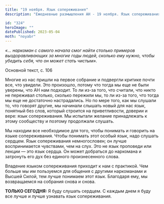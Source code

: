```yaml
---
title: "19 ноября. Язык сопереживания"
description: "Ежедневные размышления АН - 19 ноября. Язык сопереживания"

id: "324"
heroImage: ""
datePublished: 2023-05-04
moth: "noyabr"
---
```


_«… наркоман с самого начала смог найти столько примеров выздоравливающих за
многие годы людей, сколько ему нужно, чтобы убедить себя, что он может стать
чистым»._

Основной текст, с. 106

Многие из нас пришли на первое собрание и подвергли критике почти все, что
увидели. Это произошло, потому что тогда мы еще не были уверены, что АН нам
подходит. То ли из-за того, что считали, что никто не переживал столько,
сколько пережили мы, то ли из-за того, что тогда мы еще не достаточно
настрадались. Но по мере того, как мы слушали то, что говорят другие, мы
начинали слышать новый для нас язык, понятный без слов, который строится на
приветливости, доверии и вере: язык сопереживания. Мы испытали желание
принадлежать к этому сообществу и поэтому продолжали слушать.

Мы находим все необходимое для того, чтобы понимать и говорить на языке
сопереживания. Чтобы понимать этот особый язык, надо слушать сердцем. Язык
сопереживания немногословен; он лучше воспринимается чувствами, чем на слух.
Это не язык проповеди или лекции — это язык сердца. Он может добраться до
наркомана и затронуть его дух без единого произнесенного слова.

Владение языком сопереживания приходит к нам с практикой. Чем больше мы им
пользуемся для общения с другими наркоманами и Высшей Силой, тем лучше
понимаем этот язык. Благодаря ему, мы возвращаемся на собрания снова и снова.

**ТОЛЬКО СЕГОДНЯ:** Я буду слушать сердцем. С каждым днем я буду все лучше и
лучше узнавать язык сопереживания.
